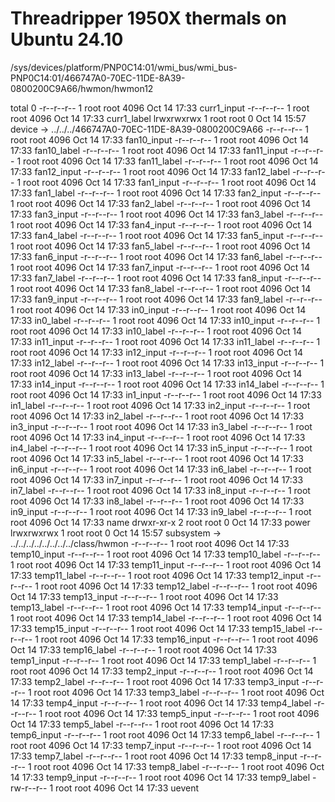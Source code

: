 # Threadripper 1950X thermals on Ubuntu 24.10


/sys/devices/platform/PNP0C14:01/wmi_bus/wmi_bus-PNP0C14:01/466747A0-70EC-11DE-8A39-0800200C9A66/hwmon/hwmon12

total 0
-r--r--r-- 1 root root 4096 Oct 14 17:33 curr1_input
-r--r--r-- 1 root root 4096 Oct 14 17:33 curr1_label
lrwxrwxrwx 1 root root    0 Oct 14 15:57 device -> ../../../466747A0-70EC-11DE-8A39-0800200C9A66
-r--r--r-- 1 root root 4096 Oct 14 17:33 fan10_input
-r--r--r-- 1 root root 4096 Oct 14 17:33 fan10_label
-r--r--r-- 1 root root 4096 Oct 14 17:33 fan11_input
-r--r--r-- 1 root root 4096 Oct 14 17:33 fan11_label
-r--r--r-- 1 root root 4096 Oct 14 17:33 fan12_input
-r--r--r-- 1 root root 4096 Oct 14 17:33 fan12_label
-r--r--r-- 1 root root 4096 Oct 14 17:33 fan1_input
-r--r--r-- 1 root root 4096 Oct 14 17:33 fan1_label
-r--r--r-- 1 root root 4096 Oct 14 17:33 fan2_input
-r--r--r-- 1 root root 4096 Oct 14 17:33 fan2_label
-r--r--r-- 1 root root 4096 Oct 14 17:33 fan3_input
-r--r--r-- 1 root root 4096 Oct 14 17:33 fan3_label
-r--r--r-- 1 root root 4096 Oct 14 17:33 fan4_input
-r--r--r-- 1 root root 4096 Oct 14 17:33 fan4_label
-r--r--r-- 1 root root 4096 Oct 14 17:33 fan5_input
-r--r--r-- 1 root root 4096 Oct 14 17:33 fan5_label
-r--r--r-- 1 root root 4096 Oct 14 17:33 fan6_input
-r--r--r-- 1 root root 4096 Oct 14 17:33 fan6_label
-r--r--r-- 1 root root 4096 Oct 14 17:33 fan7_input
-r--r--r-- 1 root root 4096 Oct 14 17:33 fan7_label
-r--r--r-- 1 root root 4096 Oct 14 17:33 fan8_input
-r--r--r-- 1 root root 4096 Oct 14 17:33 fan8_label
-r--r--r-- 1 root root 4096 Oct 14 17:33 fan9_input
-r--r--r-- 1 root root 4096 Oct 14 17:33 fan9_label
-r--r--r-- 1 root root 4096 Oct 14 17:33 in0_input
-r--r--r-- 1 root root 4096 Oct 14 17:33 in0_label
-r--r--r-- 1 root root 4096 Oct 14 17:33 in10_input
-r--r--r-- 1 root root 4096 Oct 14 17:33 in10_label
-r--r--r-- 1 root root 4096 Oct 14 17:33 in11_input
-r--r--r-- 1 root root 4096 Oct 14 17:33 in11_label
-r--r--r-- 1 root root 4096 Oct 14 17:33 in12_input
-r--r--r-- 1 root root 4096 Oct 14 17:33 in12_label
-r--r--r-- 1 root root 4096 Oct 14 17:33 in13_input
-r--r--r-- 1 root root 4096 Oct 14 17:33 in13_label
-r--r--r-- 1 root root 4096 Oct 14 17:33 in14_input
-r--r--r-- 1 root root 4096 Oct 14 17:33 in14_label
-r--r--r-- 1 root root 4096 Oct 14 17:33 in1_input
-r--r--r-- 1 root root 4096 Oct 14 17:33 in1_label
-r--r--r-- 1 root root 4096 Oct 14 17:33 in2_input
-r--r--r-- 1 root root 4096 Oct 14 17:33 in2_label
-r--r--r-- 1 root root 4096 Oct 14 17:33 in3_input
-r--r--r-- 1 root root 4096 Oct 14 17:33 in3_label
-r--r--r-- 1 root root 4096 Oct 14 17:33 in4_input
-r--r--r-- 1 root root 4096 Oct 14 17:33 in4_label
-r--r--r-- 1 root root 4096 Oct 14 17:33 in5_input
-r--r--r-- 1 root root 4096 Oct 14 17:33 in5_label
-r--r--r-- 1 root root 4096 Oct 14 17:33 in6_input
-r--r--r-- 1 root root 4096 Oct 14 17:33 in6_label
-r--r--r-- 1 root root 4096 Oct 14 17:33 in7_input
-r--r--r-- 1 root root 4096 Oct 14 17:33 in7_label
-r--r--r-- 1 root root 4096 Oct 14 17:33 in8_input
-r--r--r-- 1 root root 4096 Oct 14 17:33 in8_label
-r--r--r-- 1 root root 4096 Oct 14 17:33 in9_input
-r--r--r-- 1 root root 4096 Oct 14 17:33 in9_label
-r--r--r-- 1 root root 4096 Oct 14 17:33 name
drwxr-xr-x 2 root root    0 Oct 14 17:33 power
lrwxrwxrwx 1 root root    0 Oct 14 15:57 subsystem -> ../../../../../../../../class/hwmon
-r--r--r-- 1 root root 4096 Oct 14 17:33 temp10_input
-r--r--r-- 1 root root 4096 Oct 14 17:33 temp10_label
-r--r--r-- 1 root root 4096 Oct 14 17:33 temp11_input
-r--r--r-- 1 root root 4096 Oct 14 17:33 temp11_label
-r--r--r-- 1 root root 4096 Oct 14 17:33 temp12_input
-r--r--r-- 1 root root 4096 Oct 14 17:33 temp12_label
-r--r--r-- 1 root root 4096 Oct 14 17:33 temp13_input
-r--r--r-- 1 root root 4096 Oct 14 17:33 temp13_label
-r--r--r-- 1 root root 4096 Oct 14 17:33 temp14_input
-r--r--r-- 1 root root 4096 Oct 14 17:33 temp14_label
-r--r--r-- 1 root root 4096 Oct 14 17:33 temp15_input
-r--r--r-- 1 root root 4096 Oct 14 17:33 temp15_label
-r--r--r-- 1 root root 4096 Oct 14 17:33 temp16_input
-r--r--r-- 1 root root 4096 Oct 14 17:33 temp16_label
-r--r--r-- 1 root root 4096 Oct 14 17:33 temp1_input
-r--r--r-- 1 root root 4096 Oct 14 17:33 temp1_label
-r--r--r-- 1 root root 4096 Oct 14 17:33 temp2_input
-r--r--r-- 1 root root 4096 Oct 14 17:33 temp2_label
-r--r--r-- 1 root root 4096 Oct 14 17:33 temp3_input
-r--r--r-- 1 root root 4096 Oct 14 17:33 temp3_label
-r--r--r-- 1 root root 4096 Oct 14 17:33 temp4_input
-r--r--r-- 1 root root 4096 Oct 14 17:33 temp4_label
-r--r--r-- 1 root root 4096 Oct 14 17:33 temp5_input
-r--r--r-- 1 root root 4096 Oct 14 17:33 temp5_label
-r--r--r-- 1 root root 4096 Oct 14 17:33 temp6_input
-r--r--r-- 1 root root 4096 Oct 14 17:33 temp6_label
-r--r--r-- 1 root root 4096 Oct 14 17:33 temp7_input
-r--r--r-- 1 root root 4096 Oct 14 17:33 temp7_label
-r--r--r-- 1 root root 4096 Oct 14 17:33 temp8_input
-r--r--r-- 1 root root 4096 Oct 14 17:33 temp8_label
-r--r--r-- 1 root root 4096 Oct 14 17:33 temp9_input
-r--r--r-- 1 root root 4096 Oct 14 17:33 temp9_label
-rw-r--r-- 1 root root 4096 Oct 14 17:33 uevent

